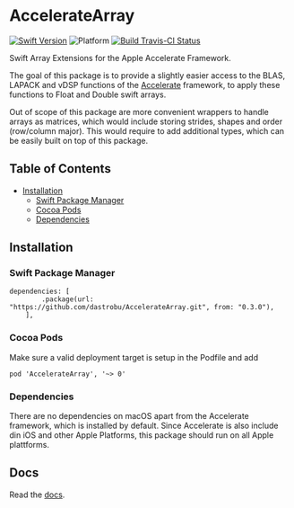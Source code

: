 # AccelerateArray
[![Swift Version](https://img.shields.io/badge/swift-5.1-blue.svg)](https://swift.org) 
![Platform](https://img.shields.io/badge/platform-osx--64-lightgray.svg)
[![Build Travis-CI Status](https://travis-ci.org/dastrobu/AccelerateArray.svg?branch=master)](https://travis-ci.org/dastrobu/AccelerateArray) 

Swift Array Extensions for the Apple Accelerate Framework. 

The goal of this package is to provide a slightly easier access to the BLAS, LAPACK and vDSP functions
of the [Accelerate](https://developer.apple.com/documentation/accelerate) framework, 
to apply these functions to Float and Double swift arrays. 

Out of scope of this package are more convenient wrappers to handle arrays as matrices, which 
would include storing strides, shapes and order (row/column major). This would require to add 
additional types, which can be easily built on top of this package. 

## Table of Contents

  * [Installation](#installation)
     * [Swift Package Manager](#swift-package-manager)
     * [Cocoa Pods](#cocoa-pods)
     * [Dependencies](#dependencies)
     
## Installation

### Swift Package Manager
    dependencies: [
            .package(url: "https://github.com/dastrobu/AccelerateArray.git", from: "0.3.0"),
        ],
        
### Cocoa Pods
Make sure a valid deployment target is setup in the Podfile and add

    pod 'AccelerateArray', '~> 0'
    
### Dependencies
There are no dependencies on macOS apart from the Accelerate framework, which is installed by default.
Since Accelerate is also include din iOS and other Apple Platforms, this package should run on all Apple plattforms.

## Docs

Read the [docs](https://dastrobu.github.io/AccelerateArray/). 
